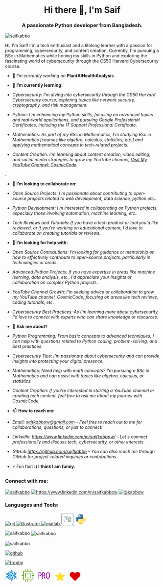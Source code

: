 <h1 align="center">Hi there 👋, I'm Saif</h1>
<h3 align="center">A passionate Python developer from Bangladesh.</h3>

<p align="left"> <img src="https://komarev.com/ghpvc/?username=saifkabbo&label=Profile%20views&color=0e75b6&style=flat" alt="saifkabbo" /> </p>

Hi, I'm Saif! I'm a tech enthusiast and a lifelong learner with a passion for programming, cybersecurity, and content creation. Currently, I'm pursuing a BSc in Mathematics while honing my skills in Python and exploring the fascinating world of cybersecurity through the CS50 Harvard Cybersecurity course.

- 🔭 *I’m currently working on* **PlantAIHealthAnalysis**

- 🌱 **I’m currently learning:**
- *Cybersecurity: I'm diving into cybersecurity through the CS50 Harvard Cybersecurity course, exploring topics like network security, cryptography, and risk management.*
- *Python: I'm enhancing my Python skills, focusing on advanced topics and real-world applications, and pursuing Google Professional Certificates, including the IT Support Professional Certificate.*
- *Mathematics: As part of my BSc in Mathematics, I'm studying Bsc in Mathematics [courses like algebra, calculus, statistics, etc.] and applying mathematical concepts in tech-related projects.*
- *Content Creation: I'm learning about content creation, video editing, and social media strategies to grow my YouTube channel, <a href="https://www.youtube.com/channel/UC5XR1w1ojp08Ino6Gd-1r5w" target="_blank">
    Visit My YouTube Channel: CosmicCode
</a>*

.

- 👯 **I’m looking to collaborate on:**
- *Open Source Projects: I'm passionate about contributing to open-source projects related to web development, data science, python etc..*
- *Python Development: I'm interested in collaborating on Python projects, especially those involving automation, machine learning, etc..*
- *Tech Reviews and Tutorials: If you have a tech product or tool you'd like reviewed, or if you're working on educational content, I'd love to collaborate on creating tutorials or reviews.*

- 🤝 **I’m looking for help with:**
- *Open Source Contributions: I'm looking for guidance or mentorship on how to effectively contribute to open-source projects, particularly in technologies or areas.*
- *Advanced Python Projects: If you have expertise in areas like machine learning, data analysis, etc., I'd appreciate your insights or collaboration on complex Python projects.*
- *YouTube Channel Growth: I'm seeking advice or collaboration to grow my YouTube channel, CosmicCode, focusing on areas like tech reviews, coding tutorials, etc.*
- *Cybersecurity Best Practices: As I'm learning more about cybersecurity, I'd love to connect with experts who can share knowledge or resources.*

- 💬 **Ask me about?**
- *Python Programming: From basic concepts to advanced techniques, I can help with questions related to Python coding, problem-solving, and best practices*.
- *Cybersecurity Tips: I'm passionate about cybersecurity and can provide insights into protecting your digital presence.*
- *Mathematics: Need help with math concepts? I'm pursuing a BSc in Mathematics and can assist with topics like algebra, calculus, or statistics.*
- *Content Creation: If you're interested in starting a YouTube channel or creating tech content, feel free to ask me about my journey with CosmicCode.*

- 📫 **How to reach me:**
- *Email: saifkabbow@gmail.com – Feel free to reach out to me for collaborations, questions, or just to connect!*
- *LinkedIn: https://www.linkedin.com/in/saifkabbow/ – Let's connect professionally and discuss tech, cybersecurity, or other interests.*
- *GitHub:https://github.com/saifkabbo – You can also reach me through GitHub for project-related inquiries or contributions.*

- ⚡ Fun fact **:)** **I think I am funny.**

<h3 align="left">Connect with me:</h3>
<p align="left">
<a href="https://twitter.com/saifkabbo" target="blank"><img align="center" src="https://raw.githubusercontent.com/rahuldkjain/github-profile-readme-generator/master/src/images/icons/Social/twitter.svg" alt="saifkabbo" height="30" width="40" /></a>
<a href="https://linkedin.com/in/https://www.linkedin.com/in/saifkabbow" target="blank"><img align="center" src="https://raw.githubusercontent.com/rahuldkjain/github-profile-readme-generator/master/src/images/icons/Social/linked-in-alt.svg" alt="https://www.linkedin.com/in/saifkabbow" height="30" width="40" /></a>
<a href="https://discord.gg/@kabbow" target="blank"><img align="center" src="https://raw.githubusercontent.com/rahuldkjain/github-profile-readme-generator/master/src/images/icons/Social/discord.svg" alt="@kabbow" height="30" width="40" /></a>
</p>

<h3 align="left">Languages and Tools:</h3>
<p align="left"> <a href="https://git-scm.com/" target="_blank" rel="noreferrer"> <img src="https://www.vectorlogo.zone/logos/git-scm/git-scm-icon.svg" alt="git" width="40" height="40"/> </a> <a href="https://www.adobe.com/in/products/illustrator.html" target="_blank" rel="noreferrer"> <img src="https://www.vectorlogo.zone/logos/adobe_illustrator/adobe_illustrator-icon.svg" alt="illustrator" width="40" height="40"/> </a> <a href="https://www.mathworks.com/" target="_blank" rel="noreferrer"> <img src="https://upload.wikimedia.org/wikipedia/commons/2/21/Matlab_Logo.png" alt="matlab" width="40" height="40"/> </a> <a href="https://www.photoshop.com/en" target="_blank" rel="noreferrer"> <img src="https://raw.githubusercontent.com/devicons/devicon/master/icons/photoshop/photoshop-line.svg" alt="photoshop" width="40" height="40"/> </a> <a href="https://www.python.org" target="_blank" rel="noreferrer"> <img src="https://raw.githubusercontent.com/devicons/devicon/master/icons/python/python-original.svg" alt="python" width="40" height="40"/> </a> </p>

<p><img align="left" src="https://github-readme-stats.vercel.app/api/top-langs?username=saifkabbo&show_icons=true&locale=en&layout=compact" alt="saifkabbo" /></p>

<p>&nbsp;<img align="center" src="https://github-readme-stats.vercel.app/api?username=saifkabbo&show_icons=true&locale=en" alt="saifkabbo" /></p>

<p><img align="center" src="https://github-readme-streak-stats.herokuapp.com/?user=saifkabbo&" alt="saifkabbo" /></p>

[<img src='https://cdn.jsdelivr.net/npm/simple-icons@3.0.1/icons/github.svg' alt='github' height='40'>](https://github.com/saifkabbo)  

[![trophy](https://github-profile-trophy.vercel.app/?username=saifkabbo)](https://github.com/ryo-ma/github-profile-trophy)

<a href='https://archiveprogram.github.com/'><img src='https://raw.githubusercontent.com/acervenky/animated-github-badges/master/assets/acbadge.gif' width='40' height='40'></a> <a href='https://docs.github.com/en/developers'><img src='https://raw.githubusercontent.com/acervenky/animated-github-badges/master/assets/devbadge.gif' width='40' height='40'></a> <a href='https://github.com/pricing'><img src='https://raw.githubusercontent.com/acervenky/animated-github-badges/master/assets/pro.gif' width='40' height='40'></a> <a href='https://stars.github.com/'><img src='https://raw.githubusercontent.com/acervenky/animated-github-badges/master/assets/starbadge.gif' width='35' height='35'></a> <a href='https://docs.github.com/en/github/supporting-the-open-source-community-with-github-sponsors'><img src='https://raw.githubusercontent.com/acervenky/animated-github-badges/master/assets/sponsorbadge.gif' width='35' height='35'></a>
<!---
saifkabbo/saifkabbo is a ✨ special ✨ repository because its `README.md` (this file) appears on your GitHub profile.
You can click the Preview link to take a look at your changes.
--->
